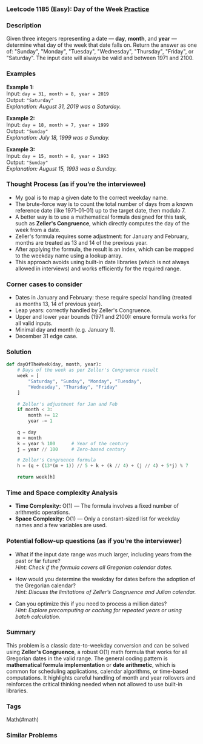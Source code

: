 ### Leetcode 1185 (Easy): Day of the Week [Practice](https://leetcode.com/problems/day-of-the-week)

### Description  
Given three integers representing a date — **day**, **month**, and **year** — determine what day of the week that date falls on. Return the answer as one of: "Sunday", "Monday", "Tuesday", "Wednesday", "Thursday", "Friday", or "Saturday". The input date will always be valid and between 1971 and 2100.

### Examples  

**Example 1:**  
Input: `day = 31, month = 8, year = 2019`  
Output: `"Saturday"`  
*Explanation: August 31, 2019 was a Saturday.*

**Example 2:**  
Input: `day = 18, month = 7, year = 1999`  
Output: `"Sunday"`  
*Explanation: July 18, 1999 was a Sunday.*

**Example 3:**  
Input: `day = 15, month = 8, year = 1993`  
Output: `"Sunday"`  
*Explanation: August 15, 1993 was a Sunday.*

### Thought Process (as if you’re the interviewee)  
- My goal is to map a given date to the correct weekday name.
- The brute-force way is to count the total number of days from a known reference date (like 1971-01-01) up to the target date, then modulo 7.
- A better way is to use a mathematical formula designed for this task, such as **Zeller's Congruence**, which directly computes the day of the week from a date.
- Zeller's formula requires some adjustment: for January and February, months are treated as 13 and 14 of the previous year.
- After applying the formula, the result is an index, which can be mapped to the weekday name using a lookup array.
- This approach avoids using built-in date libraries (which is not always allowed in interviews) and works efficiently for the required range.

### Corner cases to consider  
- Dates in January and February: these require special handling (treated as months 13, 14 of previous year).
- Leap years: correctly handled by Zeller's Congruence.
- Upper and lower year bounds (1971 and 2100): ensure formula works for all valid inputs.
- Minimal day and month (e.g. January 1).
- December 31 edge case.

### Solution

```python
def dayOfTheWeek(day, month, year):
    # Days of the week as per Zeller's Congruence result
    week = [
        "Saturday", "Sunday", "Monday", "Tuesday",
        "Wednesday", "Thursday", "Friday"
    ]
    
    # Zeller's adjustment for Jan and Feb
    if month < 3:
        month += 12
        year -= 1
    
    q = day
    m = month
    k = year % 100      # Year of the century
    j = year // 100     # Zero-based century

    # Zeller's Congruence formula
    h = (q + (13*(m + 1)) // 5 + k + (k // 4) + (j // 4) + 5*j) % 7
    
    return week[h]
```

### Time and Space complexity Analysis  

- **Time Complexity:** O(1) — The formula involves a fixed number of arithmetic operations.
- **Space Complexity:** O(1) — Only a constant-sized list for weekday names and a few variables are used.

### Potential follow-up questions (as if you’re the interviewer)  

- What if the input date range was much larger, including years from the past or far future?  
  *Hint: Check if the formula covers all Gregorian calendar dates.*

- How would you determine the weekday for dates before the adoption of the Gregorian calendar?  
  *Hint: Discuss the limitations of Zeller’s Congruence and Julian calendar.*

- Can you optimize this if you need to process a million dates?  
  *Hint: Explore precomputing or caching for repeated years or using batch calculation.*

### Summary
This problem is a classic date-to-weekday conversion and can be solved using **Zeller's Congruence**, a robust O(1) math formula that works for all Gregorian dates in the valid range. The general coding pattern is **mathematical formula implementation** or **date arithmetic**, which is common for scheduling applications, calendar algorithms, or time-based computations. It highlights careful handling of month and year rollovers and reinforces the critical thinking needed when not allowed to use built-in libraries.

### Tags
Math(#math)

### Similar Problems
